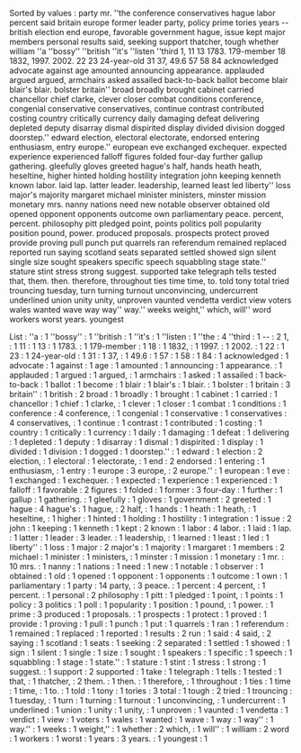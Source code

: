 Sorted by values :
party mr. ''the conference conservatives hague labor percent said britain europe former leader party, policy prime tories years -- british election end europe, favorable government hague, issue kept major members personal results said, seeking support thatcher, tough whether william ''a ''bossy'' ''british ''it's ''listen ''third 1, 11 13 1783. 179-member 18 1832, 1997. 2002. 22 23 24-year-old 31 37, 49.6 57 58 84 acknowledged advocate against age amounted announcing appearance. applauded argued argued, armchairs asked assailed back-to-back ballot become blair blair's blair. bolster britain'' broad broadly brought cabinet carried chancellor chief clarke, clever closer combat conditions conference, congenial conservative conservatives, continue contrast contributed costing country critically currency daily damaging defeat delivering depleted deputy disarray dismal dispirited display divided division dogged doorstep.'' edward election, electoral electorate, endorsed entering enthusiasm, entry europe.'' european eve exchanged exchequer. expected experience experienced falloff figures folded four-day further gallup gathering. gleefully gloves greeted hague's half, hands heath heath, heseltine, higher hinted holding hostility integration john keeping kenneth known labor. laid lap. latter leader. leadership, learned least led liberty'' loss major's majority margaret michael minister ministers, minster mission monetary mrs. nanny nations need new notable observer obtained old opened opponent opponents outcome own parliamentary peace. percent, percent. philosophy pitt pledged point, points politics poll popularity position pound, power. produced proposals. prospects protect proved provide proving pull punch put quarrels ran referendum remained replaced reported run saying scotland seats separated settled showed sign silent single size sought speakers specific speech squabbling stage state.'' stature stint stress strong suggest. supported take telegraph tells tested that, them. then. therefore, throughout ties time time, to. told tony total tried trouncing tuesday, turn turning turnout unconvincing, undercurrent underlined union unity unity, unproven vaunted vendetta verdict view voters wales wanted wave way way'' way.'' weeks weight,'' which, will'' word workers worst years. youngest 

List :
''a : 1
''bossy'' : 1
''british : 1
''it's : 1
''listen : 1
''the : 4
''third : 1
-- : 2
1, : 1
11 : 1
13 : 1
1783. : 1
179-member : 1
18 : 1
1832, : 1
1997. : 1
2002. : 1
22 : 1
23 : 1
24-year-old : 1
31 : 1
37, : 1
49.6 : 1
57 : 1
58 : 1
84 : 1
acknowledged : 1
advocate : 1
against : 1
age : 1
amounted : 1
announcing : 1
appearance. : 1
applauded : 1
argued : 1
argued, : 1
armchairs : 1
asked : 1
assailed : 1
back-to-back : 1
ballot : 1
become : 1
blair : 1
blair's : 1
blair. : 1
bolster : 1
britain : 3
britain'' : 1
british : 2
broad : 1
broadly : 1
brought : 1
cabinet : 1
carried : 1
chancellor : 1
chief : 1
clarke, : 1
clever : 1
closer : 1
combat : 1
conditions : 1
conference : 4
conference, : 1
congenial : 1
conservative : 1
conservatives : 4
conservatives, : 1
continue : 1
contrast : 1
contributed : 1
costing : 1
country : 1
critically : 1
currency : 1
daily : 1
damaging : 1
defeat : 1
delivering : 1
depleted : 1
deputy : 1
disarray : 1
dismal : 1
dispirited : 1
display : 1
divided : 1
division : 1
dogged : 1
doorstep.'' : 1
edward : 1
election : 2
election, : 1
electoral : 1
electorate, : 1
end : 2
endorsed : 1
entering : 1
enthusiasm, : 1
entry : 1
europe : 3
europe, : 2
europe.'' : 1
european : 1
eve : 1
exchanged : 1
exchequer. : 1
expected : 1
experience : 1
experienced : 1
falloff : 1
favorable : 2
figures : 1
folded : 1
former : 3
four-day : 1
further : 1
gallup : 1
gathering. : 1
gleefully : 1
gloves : 1
government : 2
greeted : 1
hague : 4
hague's : 1
hague, : 2
half, : 1
hands : 1
heath : 1
heath, : 1
heseltine, : 1
higher : 1
hinted : 1
holding : 1
hostility : 1
integration : 1
issue : 2
john : 1
keeping : 1
kenneth : 1
kept : 2
known : 1
labor : 4
labor. : 1
laid : 1
lap. : 1
latter : 1
leader : 3
leader. : 1
leadership, : 1
learned : 1
least : 1
led : 1
liberty'' : 1
loss : 1
major : 2
major's : 1
majority : 1
margaret : 1
members : 2
michael : 1
minister : 1
ministers, : 1
minster : 1
mission : 1
monetary : 1
mr. : 10
mrs. : 1
nanny : 1
nations : 1
need : 1
new : 1
notable : 1
observer : 1
obtained : 1
old : 1
opened : 1
opponent : 1
opponents : 1
outcome : 1
own : 1
parliamentary : 1
party : 14
party, : 3
peace. : 1
percent : 4
percent, : 1
percent. : 1
personal : 2
philosophy : 1
pitt : 1
pledged : 1
point, : 1
points : 1
policy : 3
politics : 1
poll : 1
popularity : 1
position : 1
pound, : 1
power. : 1
prime : 3
produced : 1
proposals. : 1
prospects : 1
protect : 1
proved : 1
provide : 1
proving : 1
pull : 1
punch : 1
put : 1
quarrels : 1
ran : 1
referendum : 1
remained : 1
replaced : 1
reported : 1
results : 2
run : 1
said : 4
said, : 2
saying : 1
scotland : 1
seats : 1
seeking : 2
separated : 1
settled : 1
showed : 1
sign : 1
silent : 1
single : 1
size : 1
sought : 1
speakers : 1
specific : 1
speech : 1
squabbling : 1
stage : 1
state.'' : 1
stature : 1
stint : 1
stress : 1
strong : 1
suggest. : 1
support : 2
supported : 1
take : 1
telegraph : 1
tells : 1
tested : 1
that, : 1
thatcher, : 2
them. : 1
then. : 1
therefore, : 1
throughout : 1
ties : 1
time : 1
time, : 1
to. : 1
told : 1
tony : 1
tories : 3
total : 1
tough : 2
tried : 1
trouncing : 1
tuesday, : 1
turn : 1
turning : 1
turnout : 1
unconvincing, : 1
undercurrent : 1
underlined : 1
union : 1
unity : 1
unity, : 1
unproven : 1
vaunted : 1
vendetta : 1
verdict : 1
view : 1
voters : 1
wales : 1
wanted : 1
wave : 1
way : 1
way'' : 1
way.'' : 1
weeks : 1
weight,'' : 1
whether : 2
which, : 1
will'' : 1
william : 2
word : 1
workers : 1
worst : 1
years : 3
years. : 1
youngest : 1
